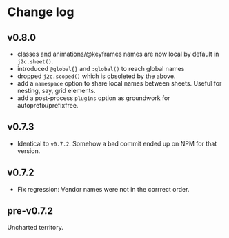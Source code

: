 # Change log

## v0.8.0

- classes and animations/@keyframes names are now local by default in `j2c.sheet()`.
- introduced `@global{}` and `:global()` to reach global names
- dropped `j2c.scoped()` which is obsoleted by the above.
- add a `namespace` option to share local names between sheets. Useful for nesting, say, grid elements.
- add a post-process `plugins` option as groundwork for autoprefix/prefixfree.

## v0.7.3

- Identical to `v0.7.2`. Somehow a bad commit ended up on NPM for that version.

## v0.7.2

- Fix regression: Vendor names were not in the corrrect order.

## pre-v0.7.2

Uncharted territory.